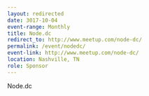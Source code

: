 ```yaml
---
layout: redirected
date: 3017-10-04
event-range: Monthly
title: Node.dc
redirect_to: http://www.meetup.com/node-dc/
permalink: /event/nodedc/
event-link: http://www.meetup.com/node-dc/
location: Nashville, TN
role: Sponsor
---
```

Node.dc